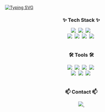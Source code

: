 [![Typing SVG](https://readme-typing-svg.demolab.com/?lines=First+line+of+text;Second+line+of+text/?height=100)](https://git.io/typing-svg)

<!--내용 부분-->
<h3 align="center">✨ Tech Stack ✨</h3>
<div align="center">
  <img src="https://img.shields.io/badge/Android-2C2C32.svg?style=for-the-badge&logo=android&logoColor=3DDC84" />&nbsp
  <img src="https://img.shields.io/badge/kotlin-2C2C32.svg?style=for-the-badge&logo=kotlin&logoColor=#7F52FF" />&nbsp
  <img src="https://img.shields.io/badge/jetpackcompose-2C2C32.svg?style=for-the-badge&logo=jetpackcompose&logoColor=3DDC84" />&nbsp
</div>

<div align="center">
  <img src="https://img.shields.io/badge/Flutter-2C2C32.svg?style=for-the-badge&logo=flutter&logoColor=02569B" />&nbsp
  <img src="https://img.shields.io/badge/dart-2C2C32.svg?style=for-the-badge&logo=dart&logoColor=0175C2" />&nbsp
  <img src="https://img.shields.io/badge/getx-2C2C32.svg?style=for-the-badge&logo=getx&logoColor=8A2BE2" />&nbsp
  <img src="https://img.shields.io/badge/gradle-2C2C32.svg?style=for-the-badge&logo=gradle&logoColor=white" />&nbsp
</div>
<br>

<h3 align="center">🛠 Tools 🛠</h3>
<div align="center">
  <img src="https://img.shields.io/badge/git-2C2C32.svg?style=for-the-badge&logo=git&logoColor=white" />&nbsp
  <img src="https://img.shields.io/badge/github-2C2C32.svg?style=for-the-badge&logo=github&logoColor=white" />&nbsp
  <img src="https://img.shields.io/badge/Notion-2C2C32.svg?style=for-the-badge&logo=notion&logoColor=white" />&nbsp
  <img src="https://img.shields.io/badge/slack-2C2C32.svg?style=for-the-badge&logo=slack&logoColor=white" />&nbsp
</div>

<div align="center">
   <img src="https://img.shields.io/badge/AndroidStudio-2C2C32.svg?style=for-the-badge&logo=androidstudio&logoColor=3DDC84" />&nbsp
   <img src="https://img.shields.io/badge/xcode-2C2C32.svg?style=for-the-badge&logo=xcode&logoColor=147EFB" />&nbsp
   <img src="https://img.shields.io/badge/intellij-2C2C32.svg?style=for-the-badge&logo=intellijidea&logoColor=white" />&nbsp
</div>

<br>

<h3 align="center">📫 Contact 📫</h3>
<div align="center">
  <a href="ckstoa100@naver.com">
    <img
      src="https://img.shields.io/badge/ckstoa100@naver.com-2C2C32?style=for-the-badge&logo=gmail&logoColor=white"/>&nbsp
  </a>
</div>
